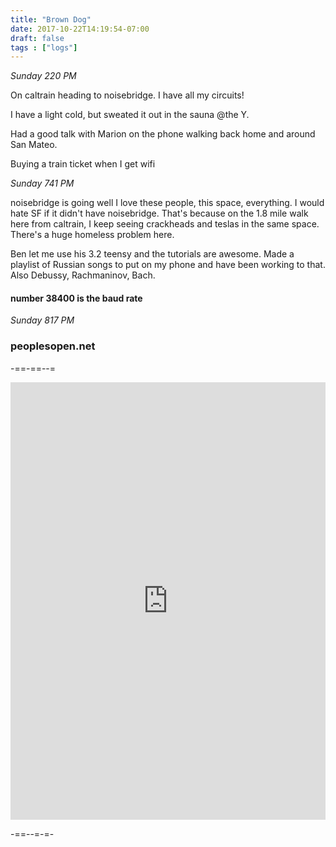 ```yaml
---
title: "Brown Dog"
date: 2017-10-22T14:19:54-07:00
draft: false
tags : ["logs"]
---
```


*Sunday 220 PM*

On caltrain heading to noisebridge. I have all my circuits!

I have a light cold, but sweated it out in the sauna @the Y.

Had a good talk with Marion on the phone walking back home and around San Mateo.

Buying a train ticket when I get wifi


*Sunday 741 PM*

noisebridge is going well I love these people, this space, everything. I would hate SF if it didn't have noisebridge. That's because on the 1.8 mile walk here from caltrain, I keep seeing crackheads and teslas in the same space. There's a huge homeless problem here.

Ben let me use his 3.2 teensy and the tutorials are awesome. Made a playlist of Russian songs to put on my phone and have been working to that. Also Debussy, Rachmaninov, Bach.

#### number 38400 is the baud rate


*Sunday 817 PM*

### peoplesopen.net


-==-==--=


<iframe width="100%" height="700" scrolling="no" frameborder="no" src="https://w.soundcloud.com/player/?url=https%3A//api.soundcloud.com/tracks/348794622%3Fsecret_token%3Ds-I445u&amp;color=%23ff5500&amp;auto_play=false&amp;hide_related=false&amp;show_comments=true&amp;show_user=true&amp;show_reposts=false&amp;show_teaser=true&amp;visual=true"></iframe>

-==--=-=-

